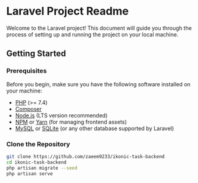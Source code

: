 # Laravel Project Readme

Welcome to the Laravel project! This document will guide you through the process of setting up and running the project on your local machine.

## Getting Started

### Prerequisites

Before you begin, make sure you have the following software installed on your machine:

- [PHP](https://www.php.net/) (>= 7.4)
- [Composer](https://getcomposer.org/)
- [Node.js](https://nodejs.org/) (LTS version recommended)
- [NPM](https://www.npmjs.com/) or [Yarn](https://yarnpkg.com/) (for managing frontend assets)
- [MySQL](https://www.mysql.com/) or [SQLite](https://www.sqlite.org/) (or any other database supported by Laravel)

### Clone the Repository

```bash
git clone https://github.com/zaeem9233/ikonic-task-backend
cd ikonic-task-backend
php artisan migrate --seed
php artisan serve
